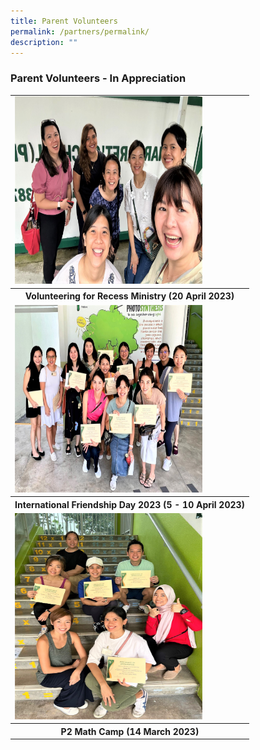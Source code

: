 ```yaml
---
title: Parent Volunteers
permalink: /partners/permalink/
description: ""
---
```

### Parent Volunteers - In Appreciation


<table>
	<tbody>
	<tr>
	<td><img src="/images/Parent%20Volunteers/volunteering%20for%20recess%20ministry%2020%20april%202023.jpg" alt="volunteer recess ministry pv" style="width:300px;height:300px;"></td>
</tr>
	<tr>
	<th><center>Volunteering for Recess Ministry (20 April 2023) </center></th> 
</tr>
			<tr>
	<td><img src="/images/Parent%20Volunteers/international%20friendship%20day%20pv%202023.jpeg" alt="ifd pv" style="width:300px;height:300px;"></td>
</tr>
	<tr>
	<th><center>International Friendship Day 2023 (5 - 10 April 2023) </center></th> 
</tr>
<tr>
	<td><img src="/images/Parent%20Volunteers/p2%20math%20camp%20pv%202023.jpeg" alt="p2 math camp pv" style="width:300px;height:330px;"></td>
</tr>
	<tr>
	<th><center>P2 Math Camp (14 March 2023) </center></th> 
</tr></tbody></table>